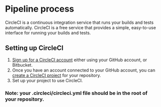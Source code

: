 # Pipeline process

CircleCI is a continuous integration service that runs your builds and tests automatically.
CircleCI is a free service that provides a simple, easy-to-use interface for running your builds and tests.

## Setting up CircleCI

1. [Sign up for a CircleCI account](https://circleci.com/signup) either using your GitHub account, or Bitbucket.
2. Once you have an account connected to your GitHub account, you can [create a CircleCI project]() for your repository.
3. Set up your project to use CircleCI.

### Note: your .circleci/circleci.yml file should be in the root of your repository.
